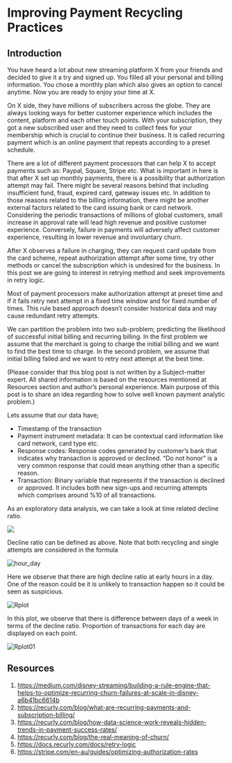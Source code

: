 # Improving Payment Recycling Practices

## Introduction

You have heard a lot about new streaming platform X from your friends and decided to give it a try and signed up. You filled all your personal and billing information. You chose a monthly plan which also gives an option to cancel anytime. Now you are ready to enjoy your time at X.

On X side, they have millions of subscribers across the globe. They are always looking ways for better customer experience which includes the content, platform and each other touch points. With your subscription, they got a new subscribed user and they need to collect fees for your membership which is crucial to continue their business. It is called recurring payment which is an online payment that repeats according to a preset schedule. 

There are a lot of different payment processors that can help X to accept payments such as: Paypal, Square, Stripe etc. What is important in here is that after X set up monthly payments, there is a possibility that authorization attempt may fail. There might be several reasons behind that including insufficient fund, fraud, expired card, gateway issues etc. In addition to those reasons related to the billing information, there might be another external factors related to the card issuing bank or card network. Considering the periodic transactions of millions of global customers, small increase in approval rate will lead high revenue and positive customer experience. Conversely, failure in payments will adversely affect customer experience, resulting in lower revenue and involuntary churn.

After X observes a failure in charging, they can request card update from the card scheme, repeat authorization attempt after some time, try other methods or cancel the subscription which is undesired for the business. In this post we are going to interest in retrying method and seek improvements in retry logic.

Most of payment processors make authorization attempt at preset time and if it fails retry next attempt in a fixed time window and for fixed number of times. This rule based approach doesn’t consider historical data and may cause redundant retry attempts. 

We can partition the problem into two sub-problem; predicting the likelihood of successful initial billing and recurring billing. In the first problem we assume that the merchant is going to charge the initial billing and we want to find the best time to charge. In the second problem, we assume that initial billing failed and we want to retry next attempt at the best time.

(Please consider that this blog post is not written by a Subject-matter expert. All shared information is based on the resources mentioned at Resources section and author’s personal experience. Main purpose of this post is to share an idea regarding how to solve well known payment analytic problem.)

Lets assume that our data have;
- Timestamp of the transaction
- Payment instrument metadata: It can be contextual card information like card network, card type etc.
- Response codes:  Response codes generated by customer’s bank that indicates why transaction is approved or declined. “Do not honor” is a very common response that could mean anything other than a specific reason.
- Transaction: Binary variable that represents if the transaction is declined or approved.
It includes both new sign-ups and recurring attempts which comprises around %10 of all transactions.

As an exploratory data analysis, we can take a look at time related decline ratio.

<img src="https://render.githubusercontent.com/render/math?math=Decline\ Ratio = \frac {\sum{Successful\ Authorization\ Attempts}} {\sum{Authorization\ Attempts}}">

Decline ratio can be defined as above. Note that both recycling and single attempts are considered in the formula

![hour_day](https://user-images.githubusercontent.com/53580699/133819745-9ef91e3a-5db1-4817-9680-ebb682580836.png)

Here we observe that there are high decline ratio at early hours in a day. One of the reason could be it is unlikely to transaction happen so it could be seen as suspicious.

![Rplot](https://user-images.githubusercontent.com/53580699/133821494-7f67ad33-62a5-4cc7-ace4-06b0397f5ca9.png)

In this plot, we observe that there is difference between days of a week in terms of the decline ratio. Proportion of transactions for each day are displayed on each point.

![Rplot01](https://user-images.githubusercontent.com/53580699/133825824-c14bc2c0-2b40-49d7-be09-0319b8c33b2a.png)


## Resources
1) https://medium.com/disney-streaming/building-a-rule-engine-that-helps-to-optimize-recurring-churn-failures-at-scale-in-disney-a6b41bc6614b
2) https://recurly.com/blog/what-are-recurring-payments-and-subscription-billing/
3) https://recurly.com/blog/how-data-science-work-reveals-hidden-trends-in-payment-success-rates/
4) https://recurly.com/blog/the-real-meaning-of-churn/
5) https://docs.recurly.com/docs/retry-logic
6) https://stripe.com/en-au/guides/optimizing-authorization-rates

